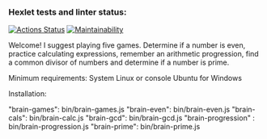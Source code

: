 ### Hexlet tests and linter status:
[![Actions Status](https://github.com/nneversky/fullstack-javascript-project-44/actions/workflows/hexlet-check.yml/badge.svg)](https://github.com/nneversky/fullstack-javascript-project-44/actions) [![Maintainability](https://api.codeclimate.com/v1/badges/bc6b1d4b7a6524a6d66c/maintainability)](https://codeclimate.com/github/nneversky/fullstack-javascript-project-44/maintainability)


Welcome! I suggest playing five games. Determine if a number is even, practice calculating expressions, remember an arithmetic progression, find a common divisor of numbers and determine if a number is prime.

Minimum requirements:
System Linux or console Ubuntu for Windows

Installation:



"brain-games": bin/brain-games.js
"brain-even":  bin/brain-even.js
"brain-cals":  bin/brain-calc.js
"brain-gcd":   bin/brain-gcd.js
"brain-progression" : bin/brain-progression.js
"brain-prime": bin/brain-prime.js

